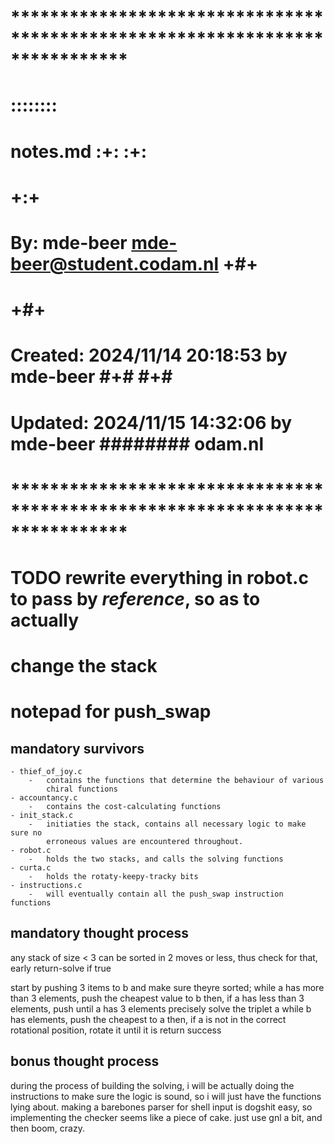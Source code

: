 # **************************************************************************** #
#                                                                              #
#                                                          ::::::::            #
#    notes.md                                            :+:    :+:            #
#                                                       +:+                    #
#    By: mde-beer <mde-beer@student.codam.nl>          +#+                     #
#                                                     +#+                      #
#    Created: 2024/11/14 20:18:53 by mde-beer       #+#    #+#                 #
#    Updated: 2024/11/15 14:32:06 by mde-beer       ########   odam.nl         #
#                                                                              #
# **************************************************************************** #

# TODO rewrite everything in robot.c to pass by _reference_, so as to actually
# change the stack

# notepad for push_swap

## mandatory survivors

	- thief_of_joy.c
		-	contains the functions that determine the behaviour of various
			chiral functions
	- accountancy.c
		-	contains the cost-calculating functions
	- init_stack.c
		-	initiaties the stack, contains all necessary logic to make sure no
			erroneous values are encountered throughout.
	- robot.c
		-	holds the two stacks, and calls the solving functions
	- curta.c
		-	holds the rotaty-keepy-tracky bits
	- instructions.c
		-	will eventually contain all the push_swap instruction functions

## mandatory thought process
any stack of size < 3 can be sorted in 2 moves or less, thus check for that,
early return-solve if true

start by pushing 3 items to b and make sure theyre sorted;
while a has more than 3 elements, push the cheapest value to b
then, if a has less than 3 elements, push until a has 3 elements precisely
solve the triplet a
while b has elements, push the cheapest to a
then, if a is not in the correct rotational position, rotate it until it is
return success

## bonus thought process

during the process of building the solving, i will be actually doing the
instructions to make sure the logic is sound, so i will just have the functions
lying about. making a barebones parser for shell input is dogshit easy, so
implementing the checker seems like a piece of cake. just use gnl a bit, and
then boom, crazy.
